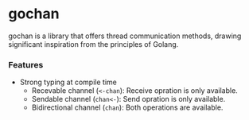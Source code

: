 # gochan

gochan is a library that offers thread communication methods, drawing significant inspiration from the principles of Golang.

### Features
- Strong typing at compile time
    - Recevable channel (`<-chan`): Receive opration is only available.
    - Sendable channel  (`chan<-`): Send opration is only available.
    - Bidirectional channel (`chan`): Both operations are available.

